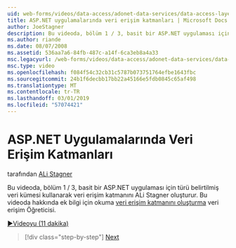 ```yaml
---
uid: web-forms/videos/data-access/adonet-data-services/data-access-layers-in-aspnet-applications
title: ASP.NET uygulamalarında veri erişim katmanları | Microsoft Docs
author: JoeStagner
description: Bu videoda, bölüm 1 / 3, basit bir ASP.NET uygulaması için türü belirtilmiş veri kümesi kullanarak veri erişim katmanını ALi Stagner oluşturur. Hakkında ek bilgi için...
ms.author: riande
ms.date: 08/07/2008
ms.assetid: 536aa7a6-84fb-487c-a14f-6ca3eb8a4a33
msc.legacyurl: /web-forms/videos/data-access/adonet-data-services/data-access-layers-in-aspnet-applications
msc.type: video
ms.openlocfilehash: f084f54c32cb31c5787b073751764efbe1643fbc
ms.sourcegitcommit: 24b1f6decbb17bb22a45166e5fdb0845c65af498
ms.translationtype: MT
ms.contentlocale: tr-TR
ms.lasthandoff: 03/01/2019
ms.locfileid: "57074421"
---
```

<a name="data-access-layers-in-aspnet-applications"></a>ASP.NET Uygulamalarında Veri Erişim Katmanları
====================
tarafından [ALi Stagner](https://github.com/JoeStagner)

Bu videoda, bölüm 1 / 3, basit bir ASP.NET uygulaması için türü belirtilmiş veri kümesi kullanarak veri erişim katmanını ALi Stagner oluşturur. Bu videoda hakkında ek bilgi için okuma [veri erişim katmanını oluşturma](../../../overview/data-access/introduction/creating-a-data-access-layer-vb.md) veri erişim Öğreticisi.

[&#9654;Videoyu (11 dakika)](https://channel9.msdn.com/Blogs/ASP-NET-Site-Videos/data-access-layers-in-aspnet-applications)

> [!div class="step-by-step"]
> [Next](how-to-manually-bind-a-dataset-to-a-datagrid.md)
